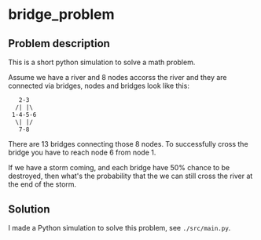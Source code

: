 # bridge_problem

## Problem description

This is a short python simulation to solve a math problem.

Assume we have a river and 8 nodes accorss the river and they are connected via bridges, nodes and bridges look like this:

```txt
   2-3  
  /| |\  
 1-4-5-6  
  \| |/  
   7-8  
```
  
There are 13 bridges connecting those 8 nodes. To successfully cross the bridge you have to reach node 6 from node 1.

If we have a storm coming, and each bridge have 50% chance to be destroyed, then what's the probability that the we can still cross the river at the end of the storm.

## Solution

I made a Python simulation to solve this problem, see `./src/main.py`.



